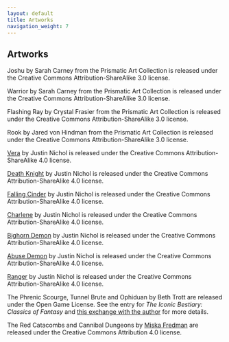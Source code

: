 ```yaml
---
layout: default
title: Artworks
navigation_weight: 7
---
```


## Artworks

Joshu by Sarah Carney from the Prismatic Art Collection is released under the Creative Commons Attribution-ShareAlike 3.0 license. 

Warrior by Sarah Carney from the Prismatic Art Collection is released under the Creative Commons Attribution-ShareAlike 3.0 license. 

Flashing Ray by Crystal Frasier from the Prismatic Art Collection is released under the Creative Commons Attribution-ShareAlike 3.0 license. 

Rook by Jared von Hindman from the Prismatic Art Collection is released under the Creative Commons Attribution-ShareAlike 3.0 license. 

[Vera](https://www.patreon.com/posts/vera-49285837) by Justin Nichol is released under the Creative Commons Attribution-ShareAlike 4.0 license. 

[Death Knight](https://www.patreon.com/posts/death-knight-32727697) by Justin Nichol is released under the Creative Commons Attribution-ShareAlike 4.0 license. 

[Falling Cinder](https://www.patreon.com/posts/falling-cinder-35488273) by Justin Nichol is released under the Creative Commons Attribution-ShareAlike 4.0 license. 

[Charlene](https://www.patreon.com/posts/charlene-38754448) by Justin Nichol is released under the Creative Commons Attribution-ShareAlike 4.0 license. 

[Bighorn Demon](https://www.patreon.com/posts/bighorn-demon-26233617) by Justin Nichol is released under the Creative Commons Attribution-ShareAlike 4.0 license. 

[Abuse Demon](https://www.patreon.com/posts/abuse-demon-24951144) by Justin Nichol is released under the Creative Commons Attribution-ShareAlike 4.0 license. 

[Ranger](https://www.patreon.com/posts/ranger-22948253) by Justin Nichol is released under the Creative Commons Attribution-ShareAlike 4.0 license. 

The Phrenic Scourge, Tunnel Brute and Ophiduan by Beth Trott are released under the Open Game License. See the entry for *The Iconic Bestiary: Classics of Fantasy* and [this exchange with the author](https://www.enworld.org/threads/lions-den-press-the-iconic-bestiary-classics-of-fantasy.126842/#post-2165834) for more details. 

The Red Catacombs and Cannibal Dungeons by [Miska Fredman](https://www.miskasmaps.com/public-domain-maps/) are released under the Creative Commons Attribution 4.0 license. 